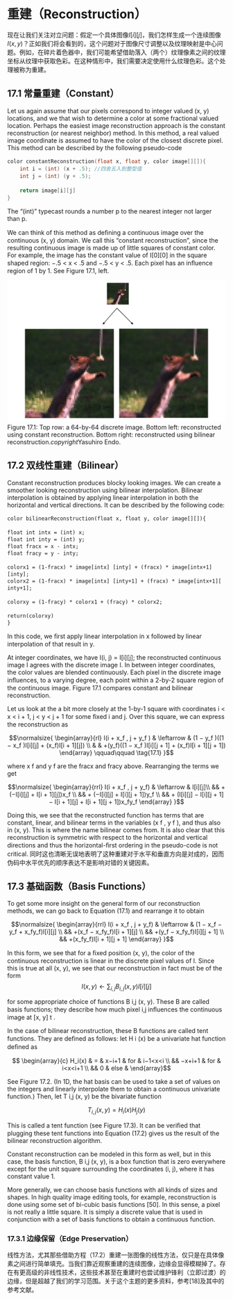# 重建（Reconstruction）
现在让我们关注对立问题：假定一个具体图像$I[i][j]$，我们怎样生成一个连续图像$I(x,y)$？正如我们将会看到的，这个问题对于图像尺寸调整以及纹理映射是中心问题。例如，在碎片着色器中，我们可能希望借助落入（两个）纹理像素之间的纹理坐标从纹理中获取色彩。在这种情形中，我们需要决定使用什么纹理色彩。这个处理被称为重建。

## 17.1 常量重建（Constant）

Let us again assume that our pixels correspond to integer valued (x, y) locations, and we that wish to determine a color at some fractional valued location. Perhaps the easiest image reconstruction approach is the constant reconstruction (or nearest neighbor) method. In this method, a real valued image coordinate is assumed to have the color of the closest discrete pixel. This method can be described by the following pseudo-code


```c
color constantReconstruction(float x, float y, color image[][]){ 
	int i = (int) (x + .5); //四舍五入到整型值
	int j = (int) (y + .5);  
	
	return image[i][j] 
}
```

The “(int)” typecast rounds a number p to the nearest integer not larger than p.

We can think of this method as deﬁning a continuous image over the continuous (x, y) domain. We call this “constant reconstruction”, since the resulting continuous image is made up of little squares of constant color. For example, the image has the constant value of I[0][0] in the square shaped region: −.5 < x < .5 and −.5 < y < .5. Each pixel has an inﬂuence region of 1 by 1. See Figure 17.1, left.

![Figure17.1](media/Figure17.1.png)
Figure 17.1: Top row: a 64-by-64 discrete image. Bottom left: reconstructed using constant reconstruction. Bottom right: reconstructed using bilinear reconstruction.$copyright$Yasuhiro Endo.

## 17.2 双线性重建（Bilinear）
Constant reconstruction produces blocky looking images. We can create a smoother looking reconstruction using bilinear interpolation. Bilinear interpolation is obtained by applying linear interpolation in both the horizontal and vertical directions. It can be described by the following code:


```
color bilinearReconstruction(float x, float y, color image[][]){

float int intx = (int) x; 
float int inty = (int) y; 
float fracx = x - intx; 
float fracy = y - inty;

colorx1 = (1-fracx) * image[intx] [inty] + (fracx) * image[intx+1][inty]; 
colorx2 = (1-fracx) * image[intx] [inty+1] + (fracx) * image[intx+1][ inty+1];

colorxy = (1-fracy) * colorx1 + (fracy) * colorx2;

return(colorxy)
}
```

In this code, we ﬁrst apply linear interpolation in x followed by linear interpolation of that result in y.

At integer coordinates, we have I(i, j) = I[i][j]; the reconstructed continuous image I agrees with the discrete image I. In between integer coordinates, the color values are blended continuously. Each pixel in the discrete image inﬂuences, to a varying degree, each point within a 2-by-2 square region of the continuous image. Figure 17.1 compares constant and bilinear reconstruction.

Let us look at the a bit more closely at the 1-by-1 square with coordinates i < x < i + 1, j < y < j + 1 for some ﬁxed i and j. Over this square, we can express the reconstruction as

$$\normalsize{ \begin{array}{rl}
I(i + x_f , j + y_f ) & \leftarrow  & (1 − y_f )((1 − x_f )I[i][j] + (x_f)I[i + 1][j])  \\
 & & +(y_f)((1 − x_f )I[i][j + 1] + (x_f)I[i + 1][j + 1]) 
\end{array} \qquad\qquad \tag{17.1} }$$

where x f and y f are the fracx and fracy above. Rearranging the terms we get

$$\normalsize{ \begin{array}{rrl}
I(i + x_f , j + y_f) & \leftarrow & I[i][j]\\
&& + (−I[i][j] + I[i + 1][j])x_f \\
&& + (−I[i][j] + I[i][j + 1])y_f \\
&& + (I[i][j] − I[i][j + 1] − I[i + 1][j] + I[i + 1][j + 1])x_fy_f
\end{array} }$$

Doing this, we see that the reconstructed function has terms that are constant, linear, and bilinear terms in the variables (x f , y f ), and thus also in (x, y). This is where the name bilinear comes from. It is also clear that this reconstruction is symmetric with respect to the horizontal and vertical directions and thus the horizontal-ﬁrst ordering in the pseudo-code is not critical.
同时这也清晰无误地表明了这种重建对于水平和垂直方向是对成的，因而伪码中水平优先的顺序表达不是影响对错的关键因素。

## 17.3 基础函数（Basis Functions）

To get some more insight on the general form of our reconstruction methods, we can go back to Equation (17.1) and rearrange it to obtain

$$\normalsize{ \begin{array}{rrl}
I(i + x_f , j + y_f) & \leftarrow & (1 − x_f − y_f + x_fy_f)I[i][j] \\
&& +(x_f − x_fy_f)I[i + 1][j] \\
&& +(y_f − x_fy_f)I[i][j + 1] \\
&& +(x_fy_f)I[i + 1][j + 1]
\end{array} }$$

In this form, we see that for a ﬁxed position (x, y), the color of the continuous reconstruction is linear in the discrete pixel values of I. Since this is true at all (x, y), we see that our reconstruction in fact must be of the form 
$$
I(x, y) \leftarrow \sum_{i,j}B_{i,j}(x, y)I[i][j] \tag{17.2}
$$

for some appropriate choice of functions B i,j (x, y). These B are called basis functions; they describe how much pixel i,j inﬂuences the continuous image at [x, y] t .

In the case of bilinear reconstruction, these B functions are called tent functions. They are deﬁned as follows: let H i (x) be a univariate hat function deﬁned as

$$ \begin{array}{c}
H_i(x) & =  & x−i+1  & for & i−1<x<i  \\
				&& −x+i+1 & for & i<x<i+1 \\
				&& 0  & else &
\end{array}$$

See Figure 17.2. (In 1D, the hat basis can be used to take a set of values on the integers and linearly interpolate them to obtain a continuous univariate function.) Then, let T i,j (x, y) be the bivariate function

$$T_{i,j}(x, y) = H_i(x)H_j(y)$$

 This is called a tent function (see Figure 17.3). It can be veriﬁed that plugging these tent functions into Equation (17.2) gives us the result of the bilinear reconstruction algorithm.

Constant reconstruction can be modeled in this form as well, but in this case, the basis function, B i,j (x, y), is a box function that is zero everywhere except for the unit square surrounding the coordinates (i, j), where it has constant value 1.

More generally, we can choose basis functions with all kinds of sizes and shapes. In high quality image editing tools, for example, reconstruction is done using some set of bi-cubic basis functions [50]. In this sense, a pixel is not really a little square. It is simply a discrete value that is used in conjunction with a set of basis functions to obtain a continuous function.


### 17.3.1 边缘保留（Edge Preservation）
线性方法，尤其那些借助方程（17.2）重建一张图像的线性方法，仅只是在具体像素之间进行简单填充。当我们靠近观察重建的连续图像，边缘会显得模糊掉了。存在有更高级的非线性技术，这些技术甚至在重建时也尝试维护锋利（立即过渡）的边缘，但是超越了我们的学习范围。关于这个主题的更多资料，参考$[18]$及其中的参考文献。


